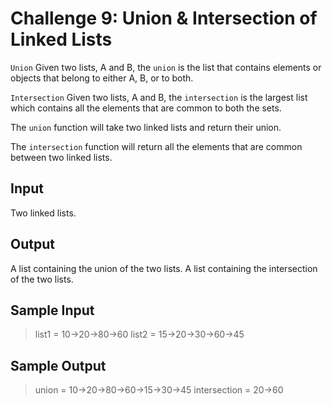 # Challenge 9: Union & Intersection of Linked Lists

`Union`
Given two lists, A and B, the `union` is the list that contains elements or objects that belong to either A, B, or to both.

`Intersection`
Given two lists, A and B, the `intersection` is the largest list which contains all the elements that are common to both the sets.

The `union` function will take two linked lists and return their union.

The `intersection` function will return all the elements that are common between two linked lists.

## Input

Two linked lists.

## Output

A list containing the union of the two lists.
A list containing the intersection of the two lists.

## Sample Input

> list1 = 10->20->80->60
> list2 = 15->20->30->60->45

## Sample Output

> union = 10->20->80->60->15->30->45
> intersection = 20->60
